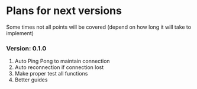 # Plans for next versions

Some times not all points will be covered (depend on how long it will take to implement)

### Version: 0.1.0

1. Auto Ping Pong to maintain connection
2. Auto reconnection if connection lost
3. Make proper test all functions
4. Better guides